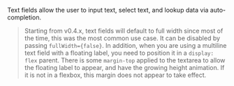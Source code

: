Text fields allow the user to input text, select text, and lookup data via auto-completion.

> Starting from v0.4.x, text fields will default to full width since most of the time, this
was the most common use case. It can be disabled by passing `fullWidth={false}`. In addition,
when you are using a multiline text field with a floating label, you need to position it in a
`display: flex` parent. There is some `margin-top` applied to the textarea to allow the floating
label to appear, and have the growing height animation. If it is not in a flexbox, this margin
does not appear to take effect.

